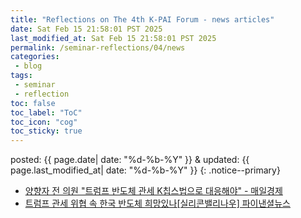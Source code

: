 ```yaml
---
title: "Reflections on The 4th K-PAI Forum - news articles"
date: Sat Feb 15 21:58:01 PST 2025
last_modified_at: Sat Feb 15 21:58:01 PST 2025
permalink: /seminar-reflections/04/news
categories:
 - blog
tags:
 - seminar
 - reflection
toc: false
toc_label: "ToC"
toc_icon: "cog"
toc_sticky: true
---
```


posted: {{ page.date| date: "%d-%b-%Y" }}
&amp;
updated: {{ page.last_modified_at| date: "%d-%b-%Y" }}
{: .notice--primary}

- [양향자 전 의원 "트럼프 반도체 관세 K칩스법으로 대응해야" - 매일경제](https://n.news.naver.com/article/009/0005443614)
- [트럼프 관세 위협 속 한국 반도체 희망있나&#91;실리콘밸리나우&#93; 파이낸셜뉴스](https://n.news.naver.com/article/014/0005308006)

